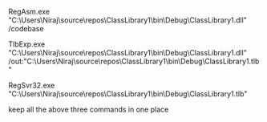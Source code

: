 

RegAsm.exe "C:\Users\Niraj\source\repos\ClassLibrary1\bin\Debug\ClassLibrary1.dll" /codebase

TlbExp.exe "C:\Users\Niraj\source\repos\ClassLibrary1\bin\Debug\ClassLibrary1.dll" /out:"C:\Users\Niraj\source\repos\ClassLibrary1\bin\Debug\ClassLibrary1.tlb"


RegSvr32.exe "C:\Users\Niraj\source\repos\ClassLibrary1\bin\Debug\ClassLibrary1.tlb"

keep all the above three commands in one place
